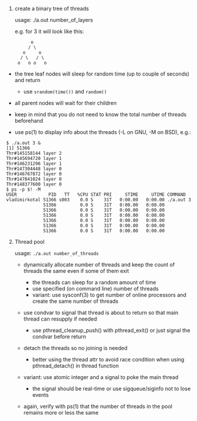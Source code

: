 1) create a binary tree of threads

   usage: ./a.out number_of_layers
   
   e.g. for 3 it will look like this:
   
             o
            / \
          o     o
         / \   / \
        o   o o   o

  - the tree leaf nodes will sleep for random time (up to couple of seconds) and return
    - use `srandom(time())` and `random()`
  - all parent nodes will wait for their children
  - keep in mind that you do not need to know the total number of threads beforehand
  
  - use ps(1) to display info about the threads (-L on GNU, -M on BSD), e.g.:
```
$ ./a.out 3 &
[1] 51366
Thr#145158144 layer 2
Thr#145694720 layer 1
Thr#146231296 layer 1
Thr#147304448 layer 0
Thr#146767872 layer 0
Thr#147841024 layer 0
Thr#148377600 layer 0
$ ps -p $! -M
USER            PID   TT   %CPU STAT PRI     STIME     UTIME COMMAND
vladimirkotal 51366 s003    0.0 S    31T   0:00.00   0:00.00 ./a.out 3
              51366         0.0 S    31T   0:00.00   0:00.00 
              51366         0.0 S    31T   0:00.00   0:00.00 
              51366         0.0 S    31T   0:00.00   0:00.00 
              51366         0.0 S    31T   0:00.00   0:00.00 
              51366         0.0 S    31T   0:00.00   0:00.00 
              51366         0.0 S    31T   0:00.00   0:00.00 
```
  
2) Thread pool

   usage: `./a.out number_of_threads`

   - dynamically allocate number of threads and keep the count of threads the same even if some of them exit
     - the threads can sleep for a random amount of time
     - use specified (on command line) number of threads
     - variant: use sysconf(3) to get number of online processors and create the same number of threads

   - use condvar to signal that thread is about to return so that main thread can resupply if needed
     - use pthread_cleanup_push() with pthread_exit() or just signal the condvar before return
   
   - detach the threads so no joining is needed
     - better using the thread attr to avoid race condition when using pthread_detach() in thread function
   
   - variant: use atomic integer and a signal to poke the main thread
     - the signal should be real-time or use sigqueue/siginfo not to lose events

   - again, verify with ps(1) that the number of threads in the pool remains more or less the same
